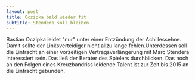 ```yaml
---
layout: post
title: Oczipka bald wieder fit
subtitle: Stendera soll bleiben
---
```


Bastian Oczipka leidet "nur" unter einer Entzündung der Achillessehne. Damit sollte der Linksverteidiger nicht allzu lange fehlen.Unterdessen soll die Eintracht an einer vorzeitigen Vertragsverlängerung mit Marc Stendera interessiert sein. Das ließ der Berater des Spielers durchblicken. Das noch an den Folgen eines Kreuzbandriss leidende Talent ist zur Zeit bis 2015 an die Eintracht gebunden.


